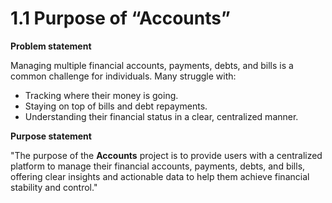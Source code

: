 # 1.1 Purpose of “Accounts”

**Problem statement**

Managing multiple financial accounts, payments, debts, and bills is a common challenge for individuals. Many struggle with:

- Tracking where their money is going.
- Staying on top of bills and debt repayments.
- Understanding their financial status in a clear, centralized manner.

**Purpose statement**

"The purpose of the **Accounts** project is to provide users with a centralized platform to manage their financial accounts, payments, debts, and bills, offering clear insights and actionable data to help them achieve financial stability and control."